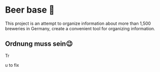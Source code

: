 # Beer base 🍺

This project is an attempt to organize information about more than 1,500 breweries in Germany, create a convenient tool for organizing information.

## Ordnung muss sein😉

Tr

u to fix
